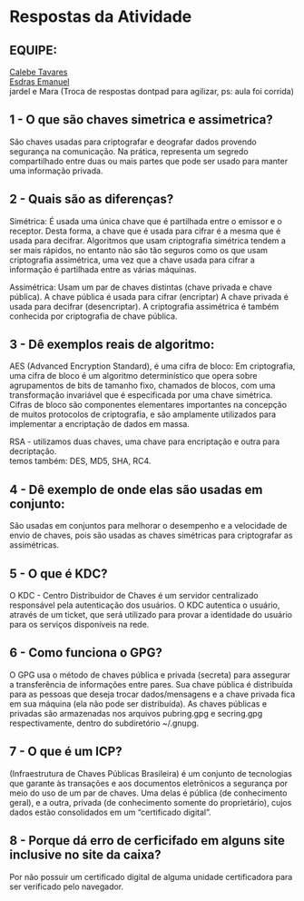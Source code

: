 # Respostas da Atividade 

## EQUIPE:
[Calebe Tavares](https://github.com/calebetaap)<br>
[Esdras Emanuel](https://github.com/esdrasemanuel)<br>
jardel e Mara (Troca de respostas dontpad para agilizar, ps: aula foi corrida)

## 1 - O que são chaves simetrica e assimetrica?

São chaves usadas  para criptografar e deografar dados  provendo segurança na comunicação. Na prática, representa um segredo compartilhado entre duas ou mais partes que pode ser usado para manter uma  informação privada.

## 2 - Quais são as diferenças?

Simétrica: É usada uma única chave que é partilhada entre o emissor e o receptor. Desta forma, a chave que é usada para cifrar é a mesma que é usada para decifrar. Algoritmos que usam criptografia simétrica tendem a ser mais rápidos, no entanto não são tão seguros como os que usam criptografia assimétrica, uma vez que a chave usada 	para cifrar a informação é partilhada entre as várias máquinas.

Assimétrica: Usam um par de chaves distintas (chave privada e chave pública). A chave pública é usada para cifrar (encriptar)
A chave privada é usada para decifrar (desencriptar). A criptografia assimétrica é também conhecida por criptografia de chave pública.

## 3 - Dê exemplos reais de algoritmo:
AES (Advanced Encryption Standard), é uma cifra de bloco: Em criptografia, uma cifra de bloco é um algoritmo determinístico que opera sobre agrupamentos de bits de tamanho fixo, chamados de blocos, com uma transformação invariável que é especificada por uma chave simétrica. Cifras de bloco são componentes elementares importantes na concepção de muitos protocolos de criptografia, e são amplamente utilizados para implementar a encriptação de dados em massa.

RSA - utilizamos duas chaves, uma chave para encriptação e outra para decriptação.
<br>temos também: DES, MD5, SHA, RC4.

## 4 - Dê exemplo de onde elas são usadas em conjunto:
São usadas em conjuntos para melhorar o desempenho e a velocidade de envio de chaves, pois são usadas as chaves simétricas para criptografar as assimétricas.

## 5 - O que é KDC?
O KDC - Centro Distribuidor de Chaves é um servidor centralizado responsável pela autenticação dos usuários. O KDC autentica o usuário, através de um ticket, que será utilizado para provar a identidade do usuário para os serviços disponíveis na rede.

## 6 - Como funciona o GPG?
O GPG usa o método de chaves pública e privada (secreta) para assegurar a transferência de informações entre pares. Sua chave pública é distribuída para as pessoas que deseja trocar dados/mensagens e a chave privada fica em sua máquina (ela não pode ser distribuída). As chaves públicas e privadas são armazenadas nos arquivos pubring.gpg e secring.gpg respectivamente, dentro do subdiretório ~/.gnupg.

## 7 - O que é um ICP?
(Infraestrutura de Chaves Públicas Brasileira)
é um conjunto de tecnologias  que garante às transações e aos documentos eletrônicos a segurança por meio do uso de um par de chaves. Uma delas é pública (de conhecimento geral), e a outra, privada (de conhecimento somente do proprietário), cujos dados estão consolidados em um “certificado digital”.

## 8 - Porque dá erro de cerficifado em alguns site inclusive no site da caixa?
Por não possuir um certificado digital de alguma unidade certificadora para ser verificado pelo navegador.
